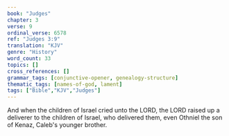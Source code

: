 ```yaml
---
book: "Judges"
chapter: 3
verse: 9
ordinal_verse: 6578
ref: "Judges 3:9"
translation: "KJV"
genre: "History"
word_count: 33
topics: []
cross_references: []
grammar_tags: [conjunctive-opener, genealogy-structure]
thematic_tags: [names-of-god, lament]
tags: ["Bible","KJV","Judges"]
---
```

And when the children of Israel cried unto the LORD, the LORD raised up a deliverer to the children of Israel, who delivered them, even Othniel the son of Kenaz, Caleb's younger brother.
